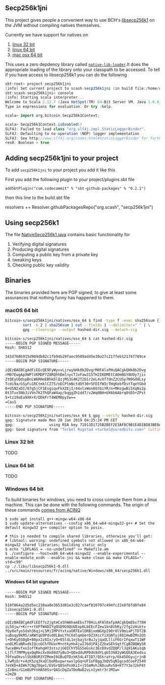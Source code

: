 ## Secp256k1jni

This project gives people a convenient way to use BCH's [libsecp256k1](https://github.com/Bitcoin-ABC/bitcoin-abc/tree/master/src/secp256k1) on the JVM without compiling natives themselves. 

Currently we have support for natives on

1. [linux 32 bit](natives/linux_32)
2. [linux 64 bit](natives/linux_64)
3. [mac osx 64 bit](natives/osx_64)


This uses a zero depdency library called [`native-lib-loader`](https://github.com/scijava/native-lib-loader).It does the appropriate loading of the library onto your classpath to be accessed. To tell if you have access to libsecp256k1 you can do the following

```scala
sbt:root> project secp256k1jni
[info] Set current project to scash-secp256k1jni (in build file:/home/user/dev/)
sbt:scash-secp256k1jni> console
[info] Starting scala interpreter...
Welcome to Scala 2.12.7 (Java HotSpot(TM) 64-Bit Server VM, Java 1.8.0_191).
Type in expressions for evaluation. Or try :help.

scala> import org.bitcoin.Secp256k1Context;

scala> Secp256k1Context.isEnabled()
SLF4J: Failed to load class "org.slf4j.impl.StaticLoggerBinder".
SLF4J: Defaulting to no-operation (NOP) logger implementation
SLF4J: See http://www.slf4j.org/codes.html#StaticLoggerBinder for further details.
res0: Boolean = true
```

## Adding secp256k1jni to your project

To add `secp256k1jni` to your project you add it like this 

First you add the following plugin to your project/plugins.sbt file

```
addSbtPlugin("com.codecommit" % "sbt-github-packages" % "0.2.1")
```

then this line to the build.sbt file

resolvers += Resolver.githubPackagesRepo("org.scash", "secp256k1jni")

## Using secp256k1

The file [NativeSecp256k1.java](src/main/java/org/bitcoin/NativeSecp256k1.java) contains basic functionality for 

1. Verifying digital signatures
2. Producing digital signatures
3. Computing a public key from a private key
4. tweaking keys
5. Checking public key validity

## Binaries

The binaries provided here are PGP signed, to give at least some assurances that
nothing funny has happened to them.

### macOS 64 bit

```bash
bitcoin-s/secp256k1jni/natives/osx_64 $ find -type f -exec sha256sum {} \; | \
        sort -k 2 | sha256sum | cut --fields 1 --delimiter=" " | \
        gpg --clearsign --output hashed-dir.sig --detach-sig

bitcoin-s/secp256k1jni/natives/osx_64 $ cat hashed-dir.sig
-----BEGIN PGP SIGNED MESSAGE-----
Hash: SHA512

341d768b915d989db82c1fb94b29faec9509ad45e30a27c217feb121747789ce
-----BEGIN PGP SIGNATURE-----

iQEzBAEBCgAdFiEEcQE9FyWyvvLjrwybHk0b2DvgrM0FAlxPHuQACgkQHk0b2Dvg
rM07EwgApXWPlVKMDP7Z8RQhhDmlnycTJxFaw315TH2IKDMEtCA0mBGY8UOy7jis
ZtQEyUQdspBnLW6RHeEBhkDlQzjMS3G4K2T2D1r2eL4vXf7dnZ2CUSy7N9Gd8Lsy
Tcdi9a/GSyFu1RCtmklCZ75/oECPlmNctdOY30+5FDIfWIcTHqKebfDstTqeYGbd
0+U5N2xDI/07g5jCF1EsgiqvFkXZEjI/44xlxWon6GtbiYR/n+MHzgwBi5XqNs2p
0t3Tvx5NbJiVVn7K2ThQFaW4ap/bqggZh1ddT/v2Wq0BH+UX6b6Abrq0tD5+ZPst
5+tz19oEa9XK+X/DDkFrT4WEMDpyIw==
=CauS
-----END PGP SIGNATURE-----

bitcoin-s/secp256k1jni/natives/osx_64 $ gpg --verify hashed-dir.sig
gpg: Signature made Mon 28 Jan 2019 04:25:24 PM CET
gpg:                using RSA key 71013D1725B2BEF2E3AF0C9B1E4D1BD83BE0ACCD
gpg: Good signature from "Torkel Rogstad <torkel@suredbits.com>" [ultimate]

```


### Linux 32 bit

TODO

### Linux 64 bit

TODO


### Windows 64 bit

To build binaries for windows, you need to cross compile them from a linux machine. This can be done with the following commands. The origin of these commands [comes from ACINQ](https://github.com/ACINQ/bitcoin-lib/blob/bf115a442e17e1522eba98a362473fddd9b1ffe6/BUILDING.md#for-windows-64-bits)


```
$ sudo apt install g++-mingw-w64-x86-64
$ sudo update-alternatives --config x86_64-w64-mingw32-g++ # Set the default mingw32 g++ compiler option to posix.
```

```
# this is needed to compile shared libraries, otherwise you'll get:
# libtool: warning: undefined symbols not allowed in x86_64-w64-mingw32 shared libraries; building static only
$ echo "LDFLAGS = -no-undefined" >> Makefile.am
$ ./configure --host=x86_64-w64-mingw32 --enable-experimental --enable-module_ecdh --enable-jni && make clean && make CFLAGS="-std=c99"
cp ./.libs/libsecp256k1-0.dll ../src/main/resources/fr/acinq/native/Windows/x86_64/secp256k1.dll
```


#### Windows 64 bit signature

```
-----BEGIN PGP SIGNED MESSAGE-----
Hash: SHA512

510f864a2d5d5ec238aa8e3653d01e3c027caef810797c494fc22e8f6fd8fe84  libsecp256k1-0.dll
-----BEGIN PGP SIGNATURE-----

iQIzBAEBCgAdFiEEf7s2jgtmCoShWAhamEbs778HiL4FAl0afpAACgkQmEbs778H
iL5Ojw/+Krr+rtUPfW4DIYgOSD9G9QUUEop6LbEEcFZew1kn8VhKy/2fgJzHiktv
fQy0efyo5dxh36qj+L5MjIMPVYxtxaORTEelDRBixmNGXpI9OrOlV0miaPjTDT2B
suBoqy0kM5/aRWtqU9Pdvd0LBoLYhC6dlqmUerDZ3XccYiXGNTyj881HwBZMn2QS
l+OhKyEGOgD+80px2z8Ix/yO+65ldL1ejbajSrBuJyjqaOLlliF6GrIFqxwT11WF
unOLMloNRvdkIQcoGChfRUarM+ntkyHn4jwI76d1PAjZ2baSEhSqtfCgBZBQWy5R
TwceBHvfxoIoffKehgHY3stszjGOIChY5GS5eGskc3EcDXvdZQQP/lJq91AKuzqb
Lj7lf7MPMyqxQqRkcXv8k08d7yBu3+QOxdduRPD4V8dYLqG53982yWGQEA3Eedsu
70feaOkvslSbXBUR3YZMemI6GBuQTDzkK54L4TID7/QSkraYrp/6k45OGyujrjnB
L7wMjO/+v4zK5zq3kxDlboRbvpwrxwxlpGq+UFIoFBggJbQV5qN1gcodCoePZ54O
7eVKD+AIWk7CNg70qe1/EVGrQ0SnPnXKiI+j5SmMvhJADuuRv58+KT7Y3eJ2kP4t
jZzBmirG1m8UPYnHA50SvrQAScDqZaTDoNwD2vLnIymtr3rJMIw=
=2mZ8
-----END PGP SIGNATURE-----
```
